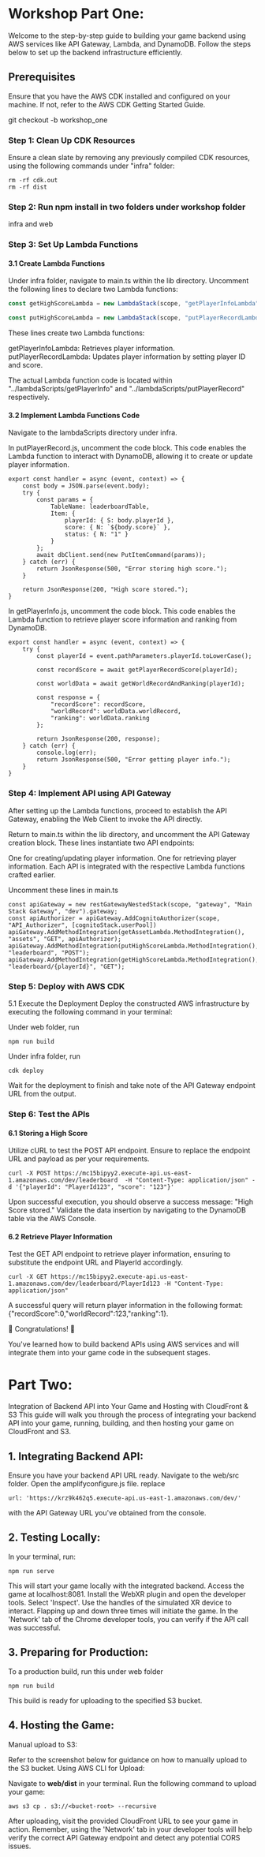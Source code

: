 # Workshop Part One:
Welcome to the step-by-step guide to building your game backend using AWS services like API Gateway, Lambda, and DynamoDB. Follow the steps below to set up the backend infrastructure efficiently.

## Prerequisites
Ensure that you have the AWS CDK installed and configured on your machine. If not, refer to the AWS CDK Getting Started Guide.

git checkout -b workshop_one

### Step 1: Clean Up CDK Resources
Ensure a clean slate by removing any previously compiled CDK resources, using the following commands under "infra" folder:
```
rm -rf cdk.out 
rm -rf dist
```

### Step 2: Run npm install in two folders under workshop folder
infra and web 


### Step 3: Set Up Lambda Functions


#### 3.1 Create Lambda Functions
Under infra folder, navigate to main.ts within the lib directory. Uncomment the following lines to declare two Lambda functions:

```javascript
const getHighScoreLambda = new LambdaStack(scope, "getPlayerInfoLambda", cdk.aws_lambda.Runtime.NODEJS_18_X, '../lambdaScripts/getPlayerInfo', 'handler', cdk.Duration.minutes(5), 512, 512, highScoreEnvs);

const putHighScoreLambda = new LambdaStack(scope, "putPlayerRecordLambda", cdk.aws_lambda.Runtime.NODEJS_18_X, '../lambdaScripts/putPlayerRecord', 'handler', cdk.Duration.minutes(5), 512, 512, highScoreEnvs);
```
These lines create two Lambda functions:

getPlayerInfoLambda: Retrieves player information.
putPlayerRecordLambda: Updates player information by setting player ID and score.

The actual Lambda function code is located within "../lambdaScripts/getPlayerInfo" and "../lambdaScripts/putPlayerRecord" respectively.


#### 3.2 Implement Lambda Functions Code
Navigate to the lambdaScripts directory under infra.

In putPlayerRecord.js, uncomment the code block. This code enables the Lambda function to interact with DynamoDB, allowing it to create or update player information.

```
export const handler = async (event, context) => {
    const body = JSON.parse(event.body);
    try {
        const params = {
            TableName: leaderboardTable,
            Item: {
                playerId: { S: body.playerId },
                score: { N: `${body.score}` },
                status: { N: "1" }
            }
        };
        await dbClient.send(new PutItemCommand(params));
    } catch (err) {
        return JsonResponse(500, "Error storing high score.");
    }

    return JsonResponse(200, "High score stored.");
}

```

In getPlayerInfo.js, uncomment the code block. This code enables the Lambda function to retrieve player score information and ranking from DynamoDB.

```
export const handler = async (event, context) => {
    try {
        const playerId = event.pathParameters.playerId.toLowerCase();

        const recordScore = await getPlayerRecordScore(playerId);

        const worldData = await getWorldRecordAndRanking(playerId);

        const response = {
            "recordScore": recordScore,
            "worldRecord": worldData.worldRecord,
            "ranking": worldData.ranking
        };

        return JsonResponse(200, response);
    } catch (err) {
        console.log(err);
        return JsonResponse(500, "Error getting player info.");
    }
}

```


### Step 4: Implement API using API Gateway
After setting up the Lambda functions, proceed to establish the API Gateway, enabling the Web Client to invoke the API directly.

Return to main.ts within the lib directory, and uncomment the API Gateway creation block. These lines instantiate two API endpoints:

One for creating/updating player information.
One for retrieving player information.
Each API is integrated with the respective Lambda functions crafted earlier.

Uncomment these lines in main.ts 

```
const apiGateway = new restGatewayNestedStack(scope, "gateway", "Main Stack Gateway", "dev").gateway;
const apiAuthorizer = apiGateway.AddCognitoAuthorizer(scope, "API_Authorizer", [cognitoStack.userPool])
apiGateway.AddMethodIntegration(getAssetLambda.MethodIntegration(), "assets", "GET", apiAuthorizer);
apiGateway.AddMethodIntegration(putHighScoreLambda.MethodIntegration(), "leaderboard", "POST");
apiGateway.AddMethodIntegration(getHighScoreLambda.MethodIntegration(), "leaderboard/{playerId}", "GET");

```


### Step 5: Deploy with AWS CDK
5.1  Execute the Deployment
Deploy the constructed AWS infrastructure by executing the following command in your terminal:

Under web folder, run 
```
npm run build
```

Under infra folder, run 
```
cdk deploy
```
Wait for the deployment to finish and take note of the API Gateway endpoint URL from the output.

### Step 6: Test the APIs

#### 6.1 Storing a High Score
Utilize cURL to test the POST API endpoint. Ensure to replace the endpoint URL and payload as per your requirements.

```
curl -X POST https://mc15bipyy2.execute-api.us-east-1.amazonaws.com/dev/leaderboard  -H "Content-Type: application/json" -d '{"playerId": "PlayerId123", "score": "123"}'

```
Upon successful execution, you should observe a success message: "High Score stored." Validate the data insertion by navigating to the DynamoDB table via the AWS Console.


#### 6.2 Retrieve Player Information
Test the GET API endpoint to retrieve player information, ensuring to substitute the endpoint URL and PlayerId accordingly.

```
curl -X GET https://mc15bipyy2.execute-api.us-east-1.amazonaws.com/dev/leaderboard/PlayerId123 -H "Content-Type: application/json"

```
A successful query will return player information in the following format: {"recordScore":0,"worldRecord":123,"ranking":1}.

🎉 Congratulations! 🎉

You've learned how to build backend APIs using AWS services and will integrate them into your game code in the subsequent stages.


# Part Two:

Integration of Backend API into Your Game and Hosting with CloudFront & S3
This guide will walk you through the process of integrating your backend API into your game, running, building, and then hosting your game on CloudFront and S3.

## 1. Integrating Backend API:
Ensure you have your backend API URL ready.
Navigate to the web/src folder.
Open the amplifyconfigure.js file.
replace 
```
url: 'https://krz9k462q5.execute-api.us-east-1.amazonaws.com/dev/'
```
with the API Gateway URL you've obtained from the console.


## 2. Testing Locally:
In your terminal, run:

```
npm run serve 

```
This will start your game locally with the integrated backend. Access the game at localhost:8081.
Install the WebXR plugin and open the developer tools. Select 'Inspect'.
Use the handles of the simulated XR device to interact. Flapping up and down three times will initiate the game. In the 'Network' tab of the Chrome developer tools, you can verify if the API call was successful.


## 3. Preparing for Production:
To a production build, run this under web folder

```
npm run build

```
This build is ready for uploading to the specified S3 bucket.


## 4. Hosting the Game:
Manual upload to S3:

Refer to the screenshot below for guidance on how to manually upload to the S3 bucket.
Using AWS CLI for Upload:

Navigate to __web/dist__ in your terminal.
Run the following command to upload your game:

```
aws s3 cp . s3://<bucket-root> --recursive

```

After uploading, visit the provided CloudFront URL to see your game in action. Remember, using the 'Network' tab in your developer tools will help verify the correct API Gateway endpoint and detect any potential CORS issues.

